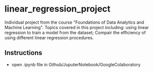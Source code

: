 # linear_regression_project
Individual project from the course "Foundations of Data Analytics and Machine Learning". Topics covered in this project including: using linear regression to train a model from the dataset; Compair the efficiency of using different linear regression procedures.

## Instructions
- open .ipynb file in Github/JuputerNotebook/GoogleColaboratory

